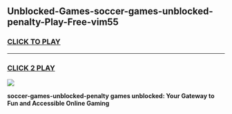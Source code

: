 
## Unblocked-Games-soccer-games-unblocked-penalty-Play-Free-vim55
<h3>
<a href="https://premium76.site?title=soccer-games-unblocked-penalty&ref=23A">CLICK TO PLAY</a></h3>
<hr>

<h3>
<a href="https://premium76.site?title=soccer-games-unblocked-penalty&ref=23A">CLICK 2 PLAY</a>
  
</h3>

<a href="https://premium76.site?title=soccer-games-unblocked-penalty&ref=23A"><img src="https://clearcache.store/games.png"></a>


**soccer-games-unblocked-penalty games unblocked: Your Gateway to Fun and Accessible Online Gaming**
